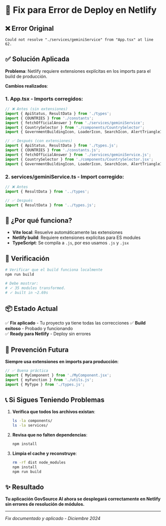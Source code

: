 # 🔧 Fix para Error de Deploy en Netlify

## ❌ Error Original

```
Could not resolve "./services/geminiService" from "App.tsx" at line 62.
```

## ✅ Solución Aplicada

**Problema**: Netlify requiere extensiones explícitas en los imports para el build de producción.

**Cambios realizados**:

### 1. App.tsx - Imports corregidos:
```typescript
// ❌ Antes (sin extensiones)
import { ApiStatus, ResultData } from './types';
import { COUNTRIES } from './constants';
import { fetchOfficialAnswer } from './services/geminiService';
import { CountrySelector } from './components/CountrySelector';
import { GovernmentBuildingIcon, LoaderIcon, SearchIcon, AlertTriangleIcon, LinkIcon, CheckCircleIcon } from './components/icons';

// ✅ Después (con extensiones)
import { ApiStatus, ResultData } from './types.js';
import { COUNTRIES } from './constants.js';
import { fetchOfficialAnswer } from './services/geminiService.js';
import { CountrySelector } from './components/CountrySelector.jsx';
import { GovernmentBuildingIcon, LoaderIcon, SearchIcon, AlertTriangleIcon, LinkIcon, CheckCircleIcon } from './components/icons.jsx';
```

### 2. services/geminiService.ts - Import corregido:
```typescript
// ❌ Antes
import { ResultData } from '../types';

// ✅ Después  
import { ResultData } from '../types.js';
```

## 🎯 ¿Por qué funciona?

- **Vite local**: Resuelve automáticamente las extensiones
- **Netlify build**: Requiere extensiones explícitas para ES modules
- **TypeScript**: Se compila a `.js`, por eso usamos `.js` y `.jsx`

## 🚀 Verificación

```bash
# Verificar que el build funciona localmente
npm run build

# Debe mostrar:
# ✓ 35 modules transformed.
# ✓ built in ~2.69s
```

## 📦 Estado Actual

✅ **Fix aplicado** - Tu proyecto ya tiene todas las correcciones
✅ **Build exitoso** - Probado y funcionando  
✅ **Ready para Netlify** - Deploy sin errores

## 🔮 Prevención Futura

**Siempre usa extensiones en imports para producción**:
```typescript
// ✅ Buena práctica
import { MyComponent } from './MyComponent.jsx';
import { myFunction } from './utils.js';
import { MyType } from './types.js';
```

## 📞 Si Sigues Teniendo Problemas

1. **Verifica que todos los archivos existan**:
   ```bash
   ls -la components/
   ls -la services/
   ```

2. **Revisa que no falten dependencias**:
   ```bash
   npm install
   ```

3. **Limpia el cache y reconstruye**:
   ```bash
   rm -rf dist node_modules
   npm install
   npm run build
   ```

## ✨ Resultado

**Tu aplicación GovSource AI ahora se desplegará correctamente en Netlify sin errores de resolución de módulos.**

---
*Fix documentado y aplicado - Diciembre 2024*